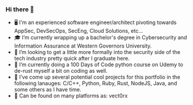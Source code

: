 ### Hi there 👋
- 🖥️ I'm an experienced software engineer/architect pivoting towards AppSec, DevSecOps, SecEng, Cloud Solutions, etc...
- 🎓 I’m currently wrapping up a bachelor's degree in Cybersecurity and Information Assurance at Western Governors University.
- 🤔 I’m looking to get a little more formally into the security side of the tech industry pretty quick after I graduate here.
- 🌱 I’m currently doing a 100 Days of Code python course on Udemy to de-rust myself a bit on coding as well.
- 🔭 I’ve come up several potential cool projects for this portfolio in the following lanauges: C/C++, Python, Ruby, Rust, NodeJS, Java, and some others as I have time.
- 💬 Can be found on many platforms as: vect0rx
